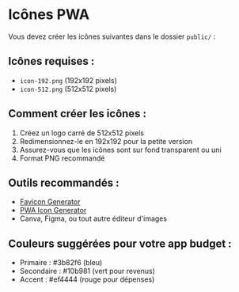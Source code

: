 # Icônes PWA

Vous devez créer les icônes suivantes dans le dossier `public/` :

## Icônes requises :
- `icon-192.png` (192x192 pixels)
- `icon-512.png` (512x512 pixels)

## Comment créer les icônes :
1. Créez un logo carré de 512x512 pixels
2. Redimensionnez-le en 192x192 pour la petite version
3. Assurez-vous que les icônes sont sur fond transparent ou uni
4. Format PNG recommandé

## Outils recommandés :
- [Favicon Generator](https://realfavicongenerator.net/)
- [PWA Icon Generator](https://www.pwabuilder.com/)
- Canva, Figma, ou tout autre éditeur d'images

## Couleurs suggérées pour votre app budget :
- Primaire : #3b82f6 (bleu)
- Secondaire : #10b981 (vert pour revenus)
- Accent : #ef4444 (rouge pour dépenses)
